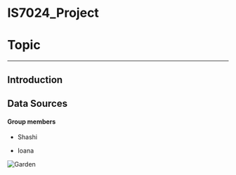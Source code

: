 # IS7024_Project

# Topic
-------
## Introduction


## Data Sources


#### Group members

-  Shashi

-  Ioana

![Garden](https://user-images.githubusercontent.com/47906013/111018074-eb356980-8384-11eb-9aed-8680c6f80fce.jpg)

